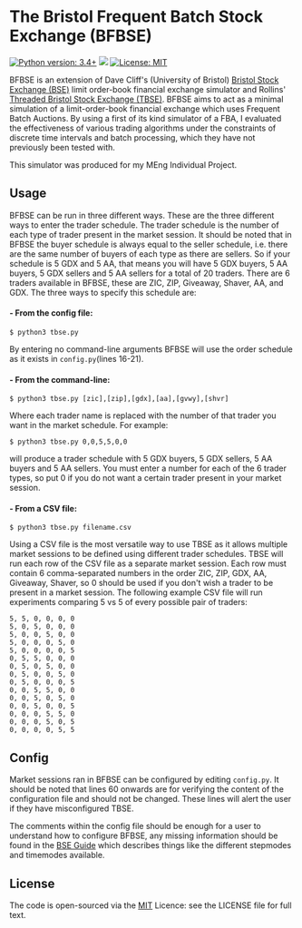 # The Bristol Frequent Batch Stock Exchange (BFBSE)

[![Python version: 3.4+](https://img.shields.io/badge/python-3.4+-blue.svg)](https://www.python.org/download/releases/3.4.0/)
[![](https://img.shields.io/github/issues/MichaelRol/Threaded-Bristol-Stock-Exchange)](https://github.com/MichaelRol/Threaded-Bristol-Stock-Exchange/issues)
[![License: MIT](https://img.shields.io/badge/License-MIT-blue.svg)](https://opensource.org/licenses/MIT)

BFBSE is an extension of Dave Cliff's (University of Bristol) [Bristol Stock Exchange (BSE)](https://github.com/davecliff/BristolStockExchange "Bristol Stock Exchange") limit order-book financial exchange simulator and Rollins' [Threaded Bristol Stock Exchange (TBSE)](https://github.com/MichaelRol/Threaded-Bristol-Stock-Exchange "Threaded Bristol Stock Exchange"). BFBSE aims to act as a minimal simulation of a limit-order-book financial exchange which uses Frequent Batch Auctions. By using a first of its kind simulator of a FBA, I  evaluated the effectiveness of various trading algorithms under the constraints of discrete time intervals and batch processing, which they have not previously been tested with. 

This simulator was produced for my MEng Individual Project.

## Usage

BFBSE can be run in three different ways. These are the three different ways to enter the trader schedule. The trader schedule is the number of each type of trader present in the market session. It should be noted that in BFBSE the buyer schedule is always equal to the seller schedule, i.e. there are the same number of buyers of each type as there are sellers. So if your schedule is 5 GDX and 5 AA, that means you will have 5 GDX buyers, 5 AA buyers, 5 GDX sellers and 5 AA sellers for a total of 20 traders. There are 6 traders available in BFBSE, these are ZIC, ZIP, Giveaway, Shaver, AA, and GDX. The three ways to specify this schedule are:

#### - From the config file:

```console
$ python3 tbse.py
```
By entering no command-line arguments BFBSE will use the order schedule as it exists in ```config.py```(lines 16-21).

#### - From the command-line:

```console
$ python3 tbse.py [zic],[zip],[gdx],[aa],[gvwy],[shvr]
```
Where each trader name is replaced with the number of that trader you want in the market schedule. For example:
```console
$ python3 tbse.py 0,0,5,5,0,0
```
will produce a trader schedule with 5 GDX buyers, 5 GDX sellers, 5 AA buyers and 5 AA sellers. You must enter a number for each of the 6 trader types, so put 0 if you do not want a certain trader present in your market session.

#### - From a CSV file:

```console
$ python3 tbse.py filename.csv
```

Using a CSV file is the most versatile way to use TBSE as it allows multiple market sessions to be defined using different trader schedules. TBSE will run each row of the CSV file as a separate market session. Each row must contain 6 comma-separated numbers in the order ZIC, ZIP, GDX, AA, Giveaway, Shaver, so 0 should be used if you don't wish a trader to be present in a market session. The following example CSV file will run experiments comparing 5 vs 5 of every possible pair of traders:

```
5, 5, 0, 0, 0, 0
5, 0, 5, 0, 0, 0
5, 0, 0, 5, 0, 0
5, 0, 0, 0, 5, 0
5, 0, 0, 0, 0, 5
0, 5, 5, 0, 0, 0
0, 5, 0, 5, 0, 0
0, 5, 0, 0, 5, 0
0, 5, 0, 0, 0, 5
0, 0, 5, 5, 0, 0
0, 0, 5, 0, 5, 0
0, 0, 5, 0, 0, 5
0, 0, 0, 5, 5, 0
0, 0, 0, 5, 0, 5
0, 0, 0, 0, 5, 5
```

## Config

Market sessions ran in BFBSE can be configured by editing ```config.py```. It should be noted that lines 60 onwards are for verifying the content of the configuration file and should not be changed. These lines will alert the user if they have misconfigured TBSE. 

The comments within the config file should be enough for a user to understand how to configure BFBSE, any missing information should be found in the [BSE Guide](https://github.com/davecliff/BristolStockExchange/blob/master/BSEguide1.2e.pdf "BSE Guide") which describes things like the different stepmodes and timemodes available. 

## License
The code is open-sourced via the [MIT](http://opensource.org/licenses/mit-license.php) Licence: see the LICENSE file for full text. 
